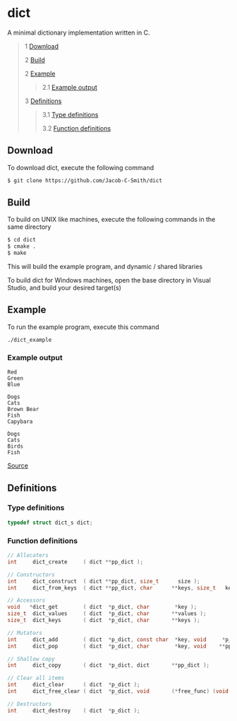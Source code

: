# dict
 A minimal dictionary implementation written in C. 
 
 > 1 [Download](#download)
 >
 > 2 [Build](#build)
 >
 > 2 [Example](#example)
 >
 >> 2.1 [Example output](#example-output)
 >
 > 3 [Definitions](#definitions)
 >
 >> 3.1 [Type definitions](#type-definitions)
 >>
 >> 3.2 [Function definitions](#function-definitions)
 
 ## Download
 To download dict, execute the following command
 ```bash
 $ git clone https://github.com/Jacob-C-Smith/dict
 ```
 ## Build
 To build on UNIX like machines, execute the following commands in the same directory
 ```bash
 $ cd dict
 $ cmake .
 $ make
 ```
  This will build the example program, and dynamic / shared libraries

  To build dict for Windows machines, open the base directory in Visual Studio, and build your desired target(s)
 ## Example
 To run the example program, execute this command
 ```
 ./dict_example
 ```
 ### Example output
 ```
Red
Green
Blue

Dogs
Cats
Brown Bear
Fish
Capybara

Dogs
Cats
Birds
Fish
 ```
 [Source](main.c)
 ## Definitions
 ### Type definitions
 ```c
 typedef struct dict_s dict;
 ```
 ### Function definitions
 ```c 
 // Allocaters
 int     dict_create     ( dict **pp_dict );
 
 // Constructors
 int     dict_construct  ( dict **pp_dict, size_t      size );
 int     dict_from_keys  ( dict **pp_dict, char      **keys, size_t   keys_length );
 
 // Accessors
 void   *dict_get        ( dict  *p_dict, char        *key );
 size_t  dict_values     ( dict  *p_dict, char       **values );
 size_t  dict_keys       ( dict  *p_dict, char       **keys );
 
 // Mutators
 int     dict_add        ( dict  *p_dict, const char  *key, void     *p_value );
 int     dict_pop        ( dict  *p_dict, char        *key, void    **pp_value );
 
 // Shallow copy
 int     dict_copy       ( dict  *p_dict, dict       **pp_dict );
 
 // Clear all items
 int     dict_clear      ( dict  *p_dict );
 int     dict_free_clear ( dict  *p_dict, void       (*free_func) (void *) );

 // Destructors
 int     dict_destroy    ( dict  *p_dict );
 ```

